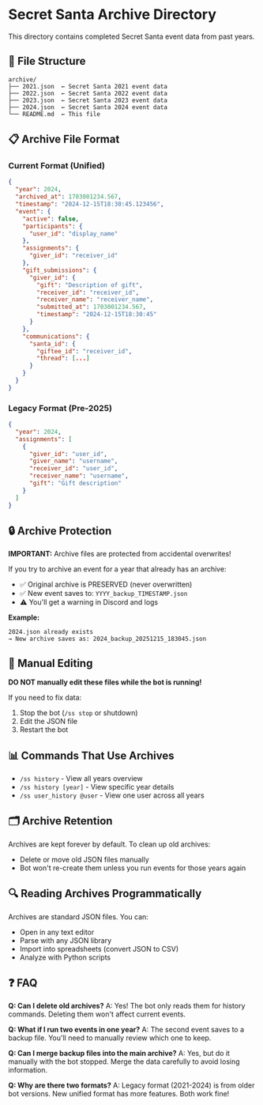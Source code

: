 # Secret Santa Archive Directory

This directory contains completed Secret Santa event data from past years.

## 📁 File Structure

```
archive/
├── 2021.json  ← Secret Santa 2021 event data
├── 2022.json  ← Secret Santa 2022 event data
├── 2023.json  ← Secret Santa 2023 event data
├── 2024.json  ← Secret Santa 2024 event data
└── README.md  ← This file
```

## 📋 Archive File Format

### Current Format (Unified)
```json
{
  "year": 2024,
  "archived_at": 1703001234.567,
  "timestamp": "2024-12-15T18:30:45.123456",
  "event": {
    "active": false,
    "participants": {
      "user_id": "display_name"
    },
    "assignments": {
      "giver_id": "receiver_id"
    },
    "gift_submissions": {
      "giver_id": {
        "gift": "Description of gift",
        "receiver_id": "receiver_id",
        "receiver_name": "receiver_name",
        "submitted_at": 1703001234.567,
        "timestamp": "2024-12-15T18:30:45"
      }
    },
    "communications": {
      "santa_id": {
        "giftee_id": "receiver_id",
        "thread": [...]
      }
    }
  }
}
```

### Legacy Format (Pre-2025)
```json
{
  "year": 2024,
  "assignments": [
    {
      "giver_id": "user_id",
      "giver_name": "username",
      "receiver_id": "user_id",
      "receiver_name": "username",
      "gift": "Gift description"
    }
  ]
}
```

## 🔒 Archive Protection

**IMPORTANT:** Archive files are protected from accidental overwrites!

If you try to archive an event for a year that already has an archive:
- ✅ Original archive is PRESERVED (never overwritten)
- ✅ New event saves to: `YYYY_backup_TIMESTAMP.json`
- ⚠️ You'll get a warning in Discord and logs

**Example:**
```
2024.json already exists
→ New archive saves as: 2024_backup_20251215_183045.json
```

## 🔧 Manual Editing

**DO NOT manually edit these files while the bot is running!**

If you need to fix data:
1. Stop the bot (`/ss stop` or shutdown)
2. Edit the JSON file
3. Restart the bot

## 📊 Commands That Use Archives

- `/ss history` - View all years overview
- `/ss history [year]` - View specific year details
- `/ss user_history @user` - View one user across all years

## 🗂️ Archive Retention

Archives are kept forever by default. To clean up old archives:
- Delete or move old JSON files manually
- Bot won't re-create them unless you run events for those years again

## 🔍 Reading Archives Programmatically

Archives are standard JSON files. You can:
- Open in any text editor
- Parse with any JSON library
- Import into spreadsheets (convert JSON to CSV)
- Analyze with Python scripts

## ❓ FAQ

**Q: Can I delete old archives?**
A: Yes! The bot only reads them for history commands. Deleting them won't affect current events.

**Q: What if I run two events in one year?**
A: The second event saves to a backup file. You'll need to manually review which one to keep.

**Q: Can I merge backup files into the main archive?**
A: Yes, but do it manually with the bot stopped. Merge the data carefully to avoid losing information.

**Q: Why are there two formats?**
A: Legacy format (2021-2024) is from older bot versions. New unified format has more features. Both work fine!

